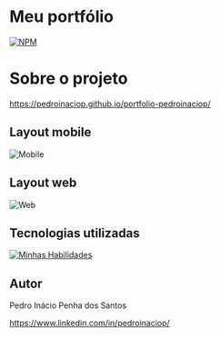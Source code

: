 # Meu portfólio

[![NPM](https://img.shields.io/npm/l/react)](https://github.com/pedroinaciop/portfolio-pedroinaciop/blob/main/LICENSE) 


# Sobre o projeto

https://pedroinaciop.github.io/portfolio-pedroinaciop/


## Layout mobile
![Mobile](https://pedroinaciop.github.io/portfolio-pedroinaciop/images/mobile-portfolio-2.png)


## Layout web
![Web](https://pedroinaciop.github.io/portfolio-pedroinaciop/images/web-portfolio-1.png)

## Tecnologias utilizadas
[![Minhas Habilidades](https://skillicons.dev/icons?i=html,css,js)](https://skillicons.dev)

## Autor

Pedro Inácio Penha dos Santos

https://www.linkedin.com/in/pedroinaciop/
